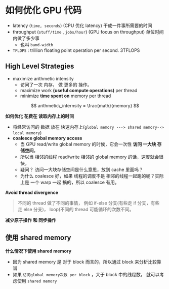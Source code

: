 # 如何优化 GPU 代码



* latency (`time, seconds`) (CPU 优化 latency) 干成一件事所需要的时间
* throughput  (`stuff/time` , `jobs/hour`) (GPU focus on throughput) 单位时间内做了多少事
  * 也叫 `band-width`
* `TFLOPS` : trillion floating point operation per second.   3TFLOPS




## High Level Strategies

* maximize arithmetic intensity
  * 访问了一次 内存， 做 更多的 操作。
  * maximize work **(useful compute operations)**  per thread
  * minimize **time spent on** memory per thread

$$
arithmetic\_internsity = \frac{math}{memory}
$$

**如何优化 花费在 读取内存上的时间**

* 将经常访问的 数据 放在 快速内存上(`global memory ---> shared memory--> local memory`)
* **coalesce global memory access**
  * 当 GPU read/write global memory 的时候，它会一次性 **访问 一大块  存储空间**，
  * 所以当 相邻的线程 read/write 相邻的 global memory 的话，速度就会很快。
  * 疑问？ 访问一大块存储空间是什么意思，放到 cache 里面吗？ 
  * 为什么 coalesce 好，如果 线程的调度不是 相邻的线程一起跑的呢？实际上是 一个 warp 一起 搞的，所以 coalesce 有用。




**Avoid thread divergence**

> 不同的 thread 做了不同的事情， 例如 if-else 分支(有些走 if 分支，有些 走 else 分支)， loop(不同的 thread 可能循环的次数不同。



**减少原子操作 和 同步操作**



## 使用 shared memory

**什么情况下使用 shared memory**

* 因为 shared memory 是 对于 block 而言的，所以通过 block 来分析比较靠谱
* 如果 `访问global memory次数 per block` ，大于 block 中的线程数，    就可以考虑使用 `shared memory`

